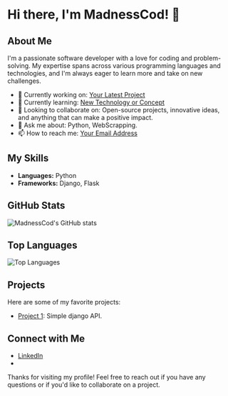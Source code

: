 # Hi there, I'm MadnessCod! 👋

## About Me

I'm a passionate software developer with a love for coding and problem-solving. My expertise spans across various programming languages and technologies, and I'm always eager to learn more and take on new challenges.

- 🔭 Currently working on: [Your Latest Project](https://github.com/MadnessCod/TodoListAPI)
- 🌱 Currently learning: [New Technology or Concept](https://www.djangoproject.com/)
- 👯 Looking to collaborate on: Open-source projects, innovative ideas, and anything that can make a positive impact.
- 💬 Ask me about: Python, WebScrapping.
- 📫 How to reach me: [Your Email Address](sadrahosseini76@tutalmail.com)

## My Skills

- **Languages:** Python
- **Frameworks:** Django, Flask

## GitHub Stats

![MadnessCod's GitHub stats](https://github-readme-stats.vercel.app/api?username=MadnessCod&show_icons=true&theme=radical)

## Top Languages

![Top Languages](https://github-readme-stats.vercel.app/api/top-langs/?username=MadnessCod&layout=compact&theme=radical)

## Projects

Here are some of my favorite projects:

- [Project 1](https://github.com/MadnessCod/TodoListAPI): Simple django API.

## Connect with Me

- [LinkedIn](https://www.linkedin.com/in/your-linkedin-profile)
- 
Thanks for visiting my profile! Feel free to reach out if you have any questions or if you'd like to collaborate on a project.
